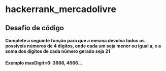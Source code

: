 # hackerrank_mercadolivre
## Desafio de código 
#### Complete a seguinte função para que a mesma devolva todos os possíveis números de 4 dígitos, onde cada um seja menor ou igual a<maxDigit>, e a soma dos dígitos de cada número gerado seja 21
#### Exemplo maxDigit=6: 3666, 4566...
